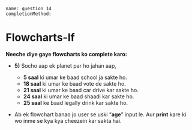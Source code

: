 ```ngMeta
name: question 14
completionMethod:
```
# Flowcharts-If

**Neeche diye gaye flowcharts ko complete karo:**

- **5)** Socho aap ek planet par ho jahan aap,
  - **5 saal** ki umar ke baad school ja sakte ho. 
  - **18 saal** ki umar ke baad vote de sakte ho. 
  - **21 saal** ki umar ke baad car drive kar sakte ho.
  - **24 saal** ki umar ke baad shaadi kar sakte ho.
  - **25 saal** ke baad legally drink kar sakte ho.

- Ab ek flowchart banao jo user se uski “**age**” input le. Aur **print** kare ki wo inme se kya kya cheezein kar sakta hai.